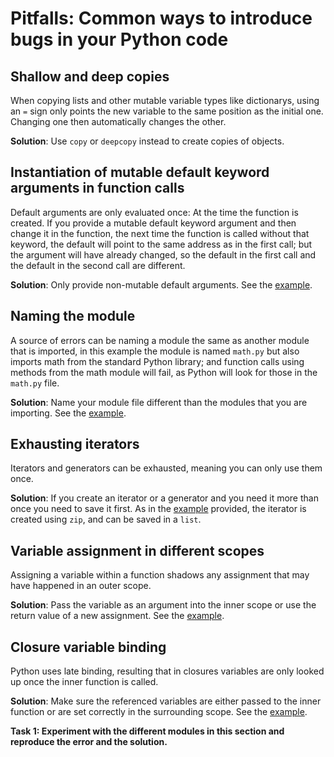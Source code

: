 # Pitfalls: Common ways to introduce bugs in your Python code

## Shallow and deep copies

When copying lists and other mutable variable types like dictionarys, using an `=` sign only points the new variable to the same position as the initial one. Changing one then automatically changes the other.

**Solution**: Use `copy` or `deepcopy` instead to create copies of objects.

## Instantiation of mutable default keyword arguments in function calls

Default arguments are only evaluated once: At the time the function is created. If you provide a mutable default keyword argument and then change it in the function, the next time the function is called without that keyword, the default will point to the same address as in the first call; but the argument will have already changed, so the default in the first call and the default in the second call are different. 

**Solution**: Only provide non-mutable default arguments. See the [example](https://github.com/ssciwr/Python-best-practices-course/blob/main/Material_Part4_Pitfalls/mutable_default.py).

## Naming the module

A source of errors can be naming a module the same as another module that is imported, in this example the module is named `math.py` but also imports math from the standard Python library; and function calls using methods from the math module will fail, as Python will look for those in the `math.py` file. 

**Solution**: Name your module file different than the modules that you are importing. See the [example](https://github.com/ssciwr/Python-best-practices-course/blob/main/Material_Part4_Pitfalls/math.py).

## Exhausting iterators

Iterators and generators can be exhausted, meaning you can only use them once. 

**Solution**: If you create an iterator or a generator and you need it more than once you need to save it first. As in the [example](https://github.com/ssciwr/Python-best-practices-course/blob/main/Material_Part4_Pitfalls/exhaust_iterators.py) provided, the iterator is created using `zip`, and can be saved in a `list`.

## Variable assignment in different scopes

Assigning a variable within a function shadows any assignment that may have happened in an outer scope. 

**Solution**: Pass the variable as an argument into the inner scope or use the return value of a new assignment. See the [example](https://github.com/ssciwr/Python-best-practices-course/blob/main/Material_Part4_Pitfalls/assignment.py).

## Closure variable binding
Python uses late binding, resulting that in closures variables are only looked up once the inner function is called. 

**Solution**: Make sure the referenced variables are either passed to the inner function or are set correctly in the surrounding scope. See the [example](https://github.com/ssciwr/Python-best-practices-course/blob/main/Material_Part4_Pitfalls/closure.py).

**Task 1: Experiment with the different modules in this section and reproduce the error and the solution.**
